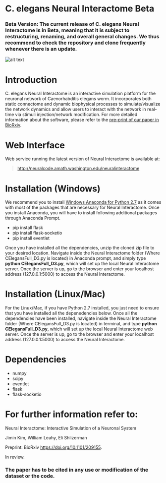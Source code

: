 # C. elegans Neural Interactome Beta

### Beta Version: The current release of C. elegans Neural Interactome is in Beta, meaning that it is subject to restructuring, renaming, and overall general changes. We thus recommend to check the repository and clone frequently whenever there is an update.

![alt text](https://github.com/shlizee/C-elegans-Neural-Interactome/tree/master/images/fig1.png)

# Introduction

C. elegans Neural Interactome is an interactive simulation platform for the neuronal network of Caenorhabditis elegans worm. It incorporates both static connectome and dynamic biophysical processes to simulate/visualize the network dynamics and allow users to interact with the network in real-time via stimuli injection/network modification. For more detailed information about the software, please refer to the [pre-print of our paper in BioRxiv](https://www.biorxiv.org/content/early/2017/11/26/209155).

# Web Interface
Web service running the latest version of Neural Interactome is available at: 

> http://neuralcode.amath.washington.edu/neuralinteractome


# Installation (Windows)

We recommend you to install [Windows Anaconda for Python 2.7](https://www.anaconda.com/download/#windows) as it comes with most of the packages that are necessary for Neural Interactome. Once you install Anaconda, you will have to install following additional packages through Anaconda Prompt.

* pip install flask
* pip install flask-socketio
* pip install eventlet

Once you have installed all the dependencies, unzip the cloned zip file to your desired location. Navigate inside the Neural Interactome folder (Where CElegansFull_D3.py is located) in Anaconda prompt, and simply type **python CElegansFull_D3.py**, which will set up the local Neural Interactome server. Once the server is up, go to the browser and enter your localhost address (127.0.0.1:5000) to access the Neural Interactome. 

# Installation (Linux/Mac)

For the Linux/Mac,  if you have Python 2.7 installed, you just need to ensure that you have installed all the depenedencies below. Once all the dependencies have been installed, navigate inside the Neural Interactome folder (Where CElegansFull_D3.py is located) in terminal, and type **python CElegansFull_D3.py**, which will set up the local Neural Interactome web server. Once the server is up, go to the browser and enter your localhost address (127.0.0.1:5000) to access the Neural Interactome. 

# Dependencies

* numpy
* scipy
* eventlet
* flask
* flask-socketio

# For further information refer to:
Neural Interactome: Interactive Simulation of a Neuronal System

Jimin Kim, William Leahy, Eli Shlizerman

Preprint: BioRxiv https://doi.org/10.1101/209155. 

In review.

### The paper has to be cited in any use or modification of the dataset or the code.
